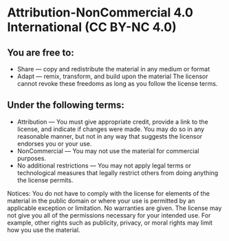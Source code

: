 # Attribution-NonCommercial 4.0 International (CC BY-NC 4.0)

## You are free to:
+ Share — copy and redistribute the material in any medium or format
+ Adapt — remix, transform, and build upon the material
The licensor cannot revoke these freedoms as long as you follow the license terms.

## Under the following terms:
+ Attribution — You must give appropriate credit, provide a link to the license, and indicate if changes were made. You may do so in any reasonable manner, but not in any way that suggests the licensor endorses you or your use. 
+ NonCommercial — You may not use the material for commercial purposes. 
+ No additional restrictions — You may not apply legal terms or technological measures that legally restrict others from doing anything the license permits.

Notices:
You do not have to comply with the license for elements of the material in the public domain or where your use is permitted by an applicable exception or limitation.
No warranties are given. The license may not give you all of the permissions necessary for your intended use. For example, other rights such as publicity, privacy, or moral rights may limit how you use the material.